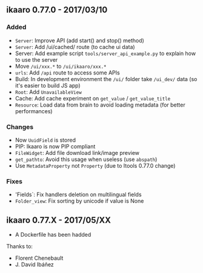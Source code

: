 ##  ikaaro 0.77.0 - 2017/03/10

### Added
- `Server`: Improve API (add start() and stop() method)
- `Server`: Add /ui/cached/ route (to cache ui data)
- Server: Add example script `tools/server_api_example.py` to explain how to use the server
- Move `/ui/xxx.*` to `/ui/ikaaro/xxx.*`
- `urls`: Add `/api` route to access some APIs
- Build: In development environment the `/ui/` folder take `/ui_dev/` data (so it's easier to build JS app)
- `Root`: Add `UnavailableView`
- Cache: Add cache experiment on `get_value` / `get_value_title`
- `Resource`: Load data from brain to avoid loading metadata (for better performances)

### Changes
- Now `UuidField` is stored
- PIP: Ikaaro is now PIP compliant
- `FileWidget`: Add file download link/image preview
- `get_pathto`: Avoid this usage when useless (use `abspath`)
- Use `MetadataProperty` not `Property` (due to Itools 0.77.0 change)

### Fixes
- 'Fields`: Fix handlers deletion on multilingual fields
- `Folder_view`: Fix sorting by unicode if value is None

##  ikaaro 0.77.X - 2017/05/XX
- A Dockerfile has been hadded

Thanks to:

- Florent Chenebault
- J. David Ibáñez
